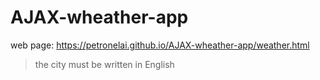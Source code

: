 # AJAX-wheather-app

web page:      https://petronelai.github.io/AJAX-wheather-app/weather.html
> the city must be written in English
